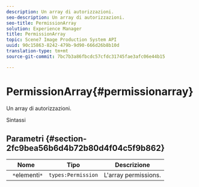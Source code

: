 ```yaml
---
description: Un array di autorizzazioni.
seo-description: Un array di autorizzazioni.
seo-title: PermissionArray
solution: Experience Manager
title: PermissionArray
topic: Scene7 Image Production System API
uuid: 90c15863-8242-479b-9d90-666d26b8b10d
translation-type: tm+mt
source-git-commit: 7bc7b3a86fbcdc57cfdc31745fae3afc06e44b15

---
```



# PermissionArray{#permissionarray}

Un array di autorizzazioni.

Sintassi

## Parametri {#section-2fc9bea56b6d4b72b80d4f04c5f9b862}

| Nome | Tipo | Descrizione |
|---|---|---|
| ` *`elementi`*` | `types:Permission` | L&#39;array permissions. |

